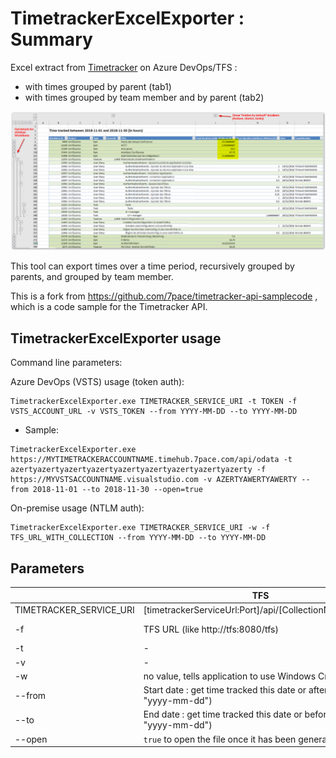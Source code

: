 TimetrackerExcelExporter : Summary
===================

Excel extract from [Timetracker](https://marketplace.visualstudio.com/items?itemName=7pace.TfsTimetracker) on Azure DevOps/TFS :
- with times grouped by parent (tab1)
- with times grouped by team member and by parent (tab2)

![Screenhot of tab1](img/Timetracker-Export-tab1.png)

This tool can export times over a time period, recursively grouped by parents, and grouped by team member.

This is a fork from https://github.com/7pace/timetracker-api-samplecode , which is a code sample for the Timetracker API.

## TimetrackerExcelExporter usage

Command line parameters:

Azure DevOps (VSTS) usage (token auth): 
```
TimetrackerExcelExporter.exe TIMETRACKER_SERVICE_URI -t TOKEN -f VSTS_ACCOUNT_URL -v VSTS_TOKEN --from YYYY-MM-DD --to YYYY-MM-DD
```

- Sample: 
```
TimetrackerExcelExporter.exe https://MYTIMETRACKERACCOUNTNAME.timehub.7pace.com/api/odata -t azertyazertyazertyazertyazertyazertyazertyazertyazerty -f https://MYVSTSACCOUNTNAME.visualstudio.com -v AZERTYAWERTYAWERTY --from 2018-11-01 --to 2018-11-30 --open=true
```


On-premise usage (NTLM auth):
```
TimetrackerExcelExporter.exe TIMETRACKER_SERVICE_URI -w -f TFS_URL_WITH_COLLECTION --from YYYY-MM-DD --to YYYY-MM-DD
```
## Parameters

|   | TFS  | VSTS  |
|---|---|---|
| TIMETRACKER_SERVICE_URI  | [timetrackerServiceUrl:Port]/api/[CollectionName]/odata  |  https://[accountName].timehub.7pace.com/api/odata |
|-f| TFS URL (like http://tfs:8080/tfs)|VSTS Account URL (https://[accountName].visualstudio.com)|
| -t  | -  | Timetracker API Token  |
| -v  | -  | VSTS Personal token.  |
| -w  | no value, tells application to use Windows Credentials  | -  |
| --from  | Start date : get time tracked this date or after (format "yyyy-mm-dd")   | idem |
| --to  |  End date : get time tracked this date or before (format "yyyy-mm-dd") | idem |
| --open| ```true``` to open the file once it has been generated.| idem

